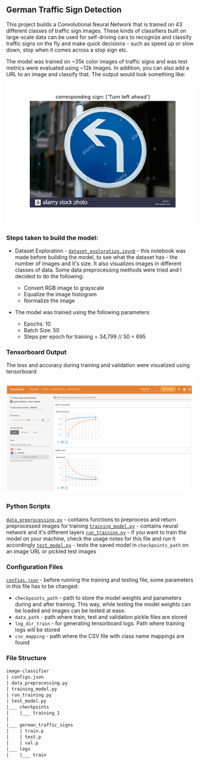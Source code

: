## German Traffic Sign Detection

This project builds a Convolutional Neural Network that is trained on 43 different classes of traffic sign images. These kinds of classifiers built on large-scale data can be used for self-driving cars to recognize and classify traffic signs on the fly and make quick decisions - such as speed up or slow down, stop when it comes across a stop sign etc. 

The model was trained on ~35k color images of traffic signs and was test metrics were evaluated using ~12k images. In addition, you can also add a URL to an image and classify that. The output would look something like: 

![](https://github.com/sreenithibalasu/image_classifier/blob/main/images/Figure_1.png)

### Steps taken to build the model:
- Dataset Exploration - [`dataset_exploration.ipynb`](https://github.com/sreenithibalasu/image_classifier/blob/main/dataset_exploreation.ipynb) - this notebook was made before building the model, to see what the dataset has - the number of images and it's size. It also visualizes images in different classes of data. Some data preprocessing methods were tried and I decided to do the following:
  - Convert RGB image to grayscale
  -  Equalize the image histogram
  -  Normalize the image

- The model was trained using the following parameters: 
  - Epochs: 10
  - Batch Size: 50
  - Steps per epoch for training = 34,799 // 50 = 695

### Tensorboard Output
The loss and accuracy during training and validation were visualized using tensorboard
![](https://github.com/sreenithibalasu/image_classifier/blob/main/images/Screen%20Shot%202021-09-17%20at%208.10.17%20PM.png)

### Python Scripts
[`data_preprocessing,py`](https://github.com/sreenithibalasu/image_classifier/blob/main/data_preprocessing.py) - contains functions to preprocess and return preprocessed images for training
[`training_model.py`](https://github.com/sreenithibalasu/image_classifier/blob/main/training_model.py) - contains neural network and it's different layers
[`run_training.py`](https://github.com/sreenithibalasu/image_classifier/blob/main/run_training.py) - if you want to train the model on your machine, check the usage notes for this file and run it accordingly
[`test_model.py`](https://github.com/sreenithibalasu/image_classifier/blob/main/test_model.py) - tests the saved model in `checkpoints_path` on an image URL or pickled test images

### Configuration Files
[`configs.json`](https://github.com/sreenithibalasu/image_classifier/blob/main/configs.json) - before running the training and testing file, some parameters in this file has to be changed:
- `checkpoints_path` - path to store the model weights and parameters during and after training. This way, while testing the model weights can be loaded and images can be tested at ease. 
- `data_path` - path where train, test and validation pickle files are stored
- `log_dir_train` - for generating tensorboard logs. Path where training logs will be stored
- `csv_mapping` - path where the CSV file with class name mappings are found

### File Structure

```
image-classifier
| configs.json
| data_preprocessing.py
| training_model.py
| run_training.py
| test_model.py
|___ checkpoints
|    |___ training_1
|
|___ german_traffic_signs
|    | train.p
|    | test.p
|    | val.p
|___ logs
|    |___ train

```
